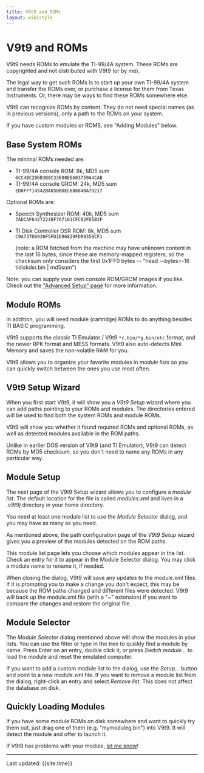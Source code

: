 ```yaml
---
title: V9t9 and ROMs
layout: wikistyle
---
```


V9t9 and ROMs
================

V9t9 needs ROMs to emulate the TI-99/4A system.  These ROMs are copyrighted and not distributed with 
V9t9 (or by me).  

The legal way to get such ROMs is to start up your own TI-99/4A system and transfer the ROMs over, or 
purchase a license for them from Texas Instruments.  Or, there may be ways to find these ROMs 
somewhere else.

V9t9 can recognize ROMs by content.  They do not need special names (as in previous versions),
only a path to the ROMs on your system.

If you have custom modules or ROMS, see "Adding Modules" below.

Base System ROMs
-----------------

The minimal ROMs needed are:

* TI-99/4A console ROM:  8k, MD5 sum `6CC4BC2B6B3B0C33698E6A03759A4CAB`
* TI-99/4A console GROM:  24k, MD5 sum `ED8FF714542BA850BDEC686840A79217`

Optional ROMs are:

* Speech Synthesizer ROM:  40k, MD5 sum `7ADCAF64272248F7A7161CFC02FD5B3F`
* TI Disk Controller DSR ROM:  8k, MD5 sum `C9A737D6930F5FD1D96829FD89359CF1`
  
  (note: a ROM fetched from the machine may have unknown content in the last 16 bytes, since these are 
  memory-mapped registers, so the checksum only considers the first 0x1FF0 bytes -- 
  "head --bytes=-16 tidiskdsr.bin | md5sum")

Note: you can supply your own console ROM/GROM images if you like.   Check out the
<a href="advanced.html">"Advanced Setup" page</a> for more information.

Module ROMs
-----------------

In addition, you will need module (cartridge) ROMs to do anything besides TI BASIC programming.  

V9t9 supports the classic TI Emulator / V9t9 <code>\*c.bin/\*g.bin/etc</code> format, and the 
newer RPK format and MESS formats.  V9t9 also auto-detects Mini Memory and saves the non-volatile RAM for you.  

V9t9 allows you to organize your favorite modules in *module lists* so you can quickly switch between
the ones you use most often.


V9t9 Setup Wizard
-----------------

When you first start V9t9, it will show you a *V9t9 Setup* wizard where you can add paths pointing to your ROMs
and modules.
  The directories entered will be used to find both the system ROMs and module ROMs.

V9t9 will show you whether it found required ROMs and optional ROMs, as well as detected modules 
available in the ROM paths.

Unlike in earlier DOS version of V9t9 (and TI Emulator), V9t9 can detect ROMs by MD5 checksum, so you don't 
need to name any ROMs in any particular way. 


Module Setup
------------------

The next page of the V9t9 Setup wizard allows you to configure a *module list*.  The default location
for the file is called *modules.xml* and lives in a *.v9t9j* directory in your home directory.

You need at least one module list to use the *Module Selector* dialog, and you may have as many as you need.

As mentioned above, the path configuration page of the *V9t9 Setup* wizard gives you a preview of
the modules detected on the ROM paths.  

This module list page lets you choose which modules appear in the
list.  Check an entry for it to appear in the Module Selector dialog.  You may click a module name to rename it, if needed.

When closing the dialog, V9t9 will save any updates to the module.xml files.  If it is prompting you to
make a change you don't expect, this may be because the ROM paths changed and different files were detected.
V9t9 will back up the module.xml file (with a "~" extension) if you want to compare the changes and restore
the original file.


Module Selector
------------------

The *Module Selector* dialog mentioned above will show the modules in your lists.  You can use the
filter or type in the tree to quickly find a module by name.  Press Enter on an entry, double click it,
or press *Switch module...* to load the module and reset the emulated computer.

If you want to add a custom module list to the dialog, use the *Setup...* button and point to a new *module.xml* file.  If you want to remove a module list from the dialog, right-click an entry and select *Remove list*.  This does
not affect the database on disk.



Quickly Loading Modules
------------------

If you have some module ROMs on disk somewhere and want to quickly try them out,
just drag one of them (e.g. "mymoduleg.bin") into V9t9.  It will detect the module and offer to launch it.

If V9t9 has problems with your module, <a href="contact.html">let me know</a>!


<hr/>

<div class="footer">
Last updated:  {{site.time}}
</div>
